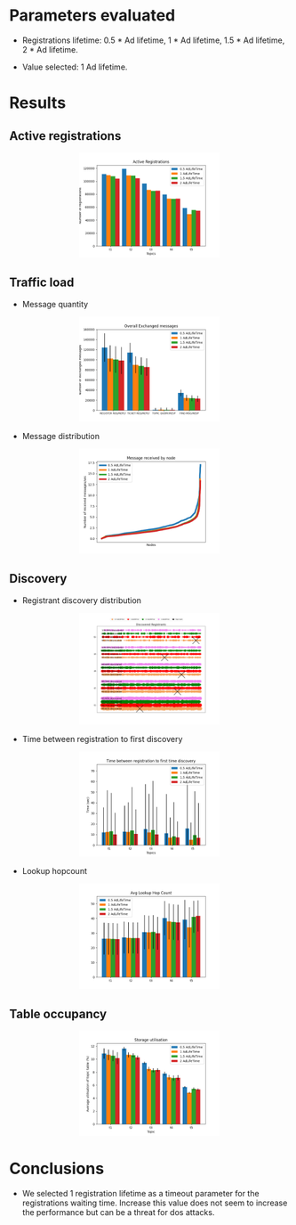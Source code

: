 
# Parameters evaluated

* Registrations lifetime: 0.5 * Ad lifetime, 1 * Ad lifetime, 1.5 * Ad lifetime, 2 * Ad lifetime.

* Value selected: 1 Ad lifetime.

# Results

## Active registrations
<p align="center">
  <img src="../imgs/reg_timeout/registration_origin.png" width="50%" />
</p>

## Traffic load

* Message quantity
<p align="center">
  <img src="../imgs/reg_timeout/message_quantity.png" width="50%" />
</p>

* Message distribution

<p align="center">
  <img src="../imgs/reg_timeout/messages_received2.png" width="50%" />
</p>

## Discovery

* Registrant discovery distribution

<p align="center">
  <img src="../imgs/reg_timeout/registrant_distribution.png" width="50%" />
</p>

* Time between registration to first discovery

<p align="center">
  <img src="../imgs/reg_timeout/min_time_discovery.png" width="50%" />
</p>

* Lookup hopcount

<p align="center">
  <img src="../imgs/reg_timeout/lookup_hopcount.png" width="50%" />
</p>

## Table occupancy

<p align="center">
  <img src="../imgs/reg_timeout/storage_utilisation.png" width="50%" />
</p>

# Conclusions

* We selected 1 registration lifetime as a timeout parameter for the registrations waiting time. Increase this value does not seem to increase the performance but can be a threat for dos attacks. 
